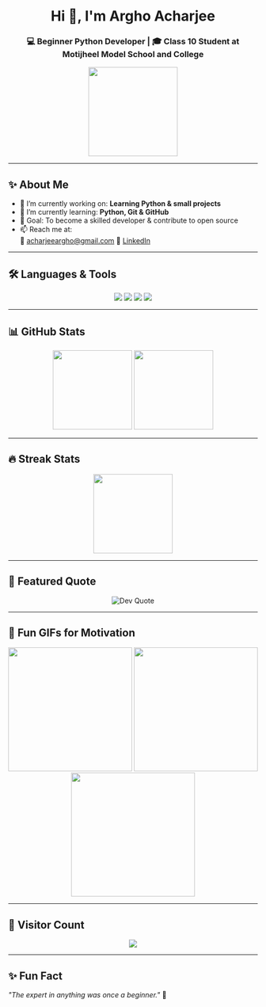 <!-- Profile Header -->
<h1 align="center">Hi 👋, I'm Argho Acharjee</h1>
<h3 align="center">💻 Beginner Python Developer | 🎓 Class 10 Student at Motijheel Model School and College</h3>

<p align="center">
  <img src="https://media.giphy.com/media/M9gbBd9nbDrOTu1Mqx/giphy.gif" width="180" />
</p>

---

## ✨ About Me  
- 🔭 I’m currently working on: **Learning Python & small projects**  
- 🌱 I’m currently learning: **Python, Git & GitHub**  
- 🎯 Goal: To become a skilled developer & contribute to open source  
- 📫 Reach me at:  
  📧 acharjeeargho@gmail.com 
  🔗 [LinkedIn](your-linkedin-profile-url)  

---

## 🛠️ Languages & Tools  

<p align="center">
  <img src="https://img.shields.io/badge/Python-3776AB?style=for-the-badge&logo=python&logoColor=white" />
  <img src="https://img.shields.io/badge/Git-F05032?style=for-the-badge&logo=git&logoColor=white" />
  <img src="https://img.shields.io/badge/GitHub-181717?style=for-the-badge&logo=github&logoColor=white" />
  <img src="https://img.shields.io/badge/VSCode-0078d7?style=for-the-badge&logo=visual%20studio%20code&logoColor=white" />
</p>

---

## 📊 GitHub Stats  

<p align="center">
  <img src="https://github-readme-stats.vercel.app/api?username=argho-acharjee&show_icons=true&theme=radical" height="160" />
  <img src="https://github-readme-stats.vercel.app/api/top-langs/?username=argho-acharjee&layout=compact&theme=radical" height="160" />
</p>

---

## 🔥 Streak Stats  

<p align="center">
  <img src="https://streak-stats.demolab.com?user=argho-acharjee&theme=radical&border_radius=10" height="160"/>
</p>

---

## 🚀 Featured Quote  

<p align="center">
  <img src="https://quotes-github-readme.vercel.app/api?type=horizontal&theme=radical" alt="Dev Quote"/>
</p>

---

## 🎉 Fun GIFs for Motivation  

<p align="center">
  <img src="https://media.giphy.com/media/26ufnwz3wDUli7GU0/giphy.gif" width="250" />
  <img src="https://media.giphy.com/media/L1R1tvI9svkIWwpVYr/giphy.gif" width="250" />
  <img src="https://media.giphy.com/media/3oKIPwoeGErMmaI43C/giphy.gif" width="250" />
</p>

---

## 👀 Visitor Count  

<p align="center">
  <img src="https://komarev.com/ghpvc/?username=argho-acharjee&style=for-the-badge&color=brightgreen" />
</p>

---

## ✨ Fun Fact  
_"The expert in anything was once a beginner."_ 🚀
